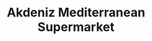 ---
title: "Akdeniz Mediterranean Supermarket"
url: /edinburgh/akdeniz-mediterranean-supermarket/
shop: convenience
---